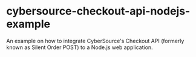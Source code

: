 # cybersource-checkout-api-nodejs-example
An example on how to integrate CyberSource's Checkout API (formerly known as Silent Order POST) to a Node.js web application.
